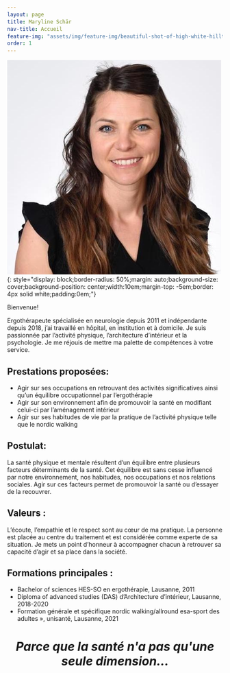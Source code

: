 ```yaml
---
layout: page
title: Maryline Schär
nav-title: Accueil
feature-img: "assets/img/feature-img/beautiful-shot-of-high-white-hilltops-and-mountains-covered-in-fog.jpg"
order: 1
---
```


![](/assets/img/feature-img/maryline-sq.jpg){: style="display: block;border-radius: 50%;margin: auto;background-size: cover;background-position: center;width:10em;margin-top: -5em;border: 4px solid white;padding:0em;"}

Bienvenue!

Ergothérapeute spécialisée en neurologie depuis 2011 et indépendante depuis 2018, j’ai travaillé en hôpital, en institution et à domicile. Je suis passionnée par l’activité physique, l’architecture d’intérieur et la psychologie.
Je me réjouis de mettre ma palette de compétences à votre service.

## Prestations proposées:

- Agir sur ses occupations en retrouvant des activités significatives ainsi qu’un équilibre occupationnel par l’ergothérapie
- Agir sur son environnement afin de promouvoir la santé en modifiant celui-ci par l’aménagement intérieur
- Agir sur ses habitudes de vie par la pratique de l’activité physique telle que le nordic walking

## Postulat: 
La santé physique et mentale résultent d’un équilibre entre plusieurs facteurs déterminants de la santé. Cet équilibre est sans cesse influencé par notre environnement, nos habitudes, nos occupations et nos relations sociales. Agir sur ces facteurs permet de promouvoir la santé ou d’essayer de la recouvrer.

## Valeurs :
L’écoute, l’empathie et le respect sont au cœur de ma pratique. La personne est placée au centre du traitement et est considérée comme experte de sa situation. Je mets un point d’honneur à accompagner chacun à retrouver sa capacité d’agir et sa place dans la société.

## Formations principales :
- Bachelor of sciences HES-SO en ergothérapie, Lausanne, 2011
- Diploma of advanced studies (DAS) d’Architecture d’intérieur, Lausanne, 2018-2020
- Formation générale et spécifique nordic walking/allround esa-sport des adultes », unisanté, Lausanne, 2021



<center> <h1><i>Parce que la santé n'a pas qu'une seule dimension...</i></h1> </center>


